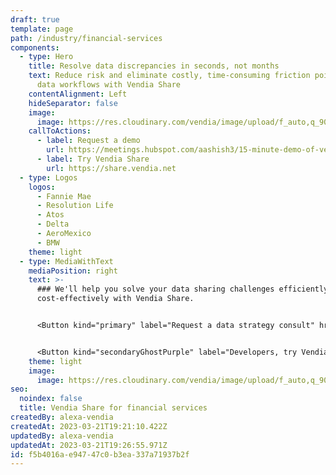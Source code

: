 ```yaml
---
draft: true
template: page
path: /industry/financial-services
components:
  - type: Hero
    title: Resolve data discrepancies in seconds, not months
    text: Reduce risk and eliminate costly, time-consuming friction points  in your
      data workflows with Vendia Share
    contentAlignment: Left
    hideSeparator: false
    image:
      image: https://res.cloudinary.com/vendia/image/upload/f_auto,q_90/v1674599388/Website/Iso/Smart_contract_umed2h.png
    callToActions:
      - label: Request a demo
        url: https://meetings.hubspot.com/aashish3/15-minute-demo-of-vendia-share
      - label: Try Vendia Share
        url: https://share.vendia.net
  - type: Logos
    logos:
      - Fannie Mae
      - Resolution Life
      - Atos
      - Delta
      - AeroMexico
      - BMW
    theme: light
  - type: MediaWithText
    mediaPosition: right
    text: >-
      ### We'll help you solve your data sharing challenges efficiently and
      cost-effectively with Vendia Share.


      <Button kind="primary" label="Request a data strategy consult" href="https://meetings.hubspot.com/aashish3/contact-sales" />


      <Button kind="secondaryGhostPurple" label="Developers, try Vendia Share" href="https://share.vendia.net/" />
    theme: light
    image:
      image: https://res.cloudinary.com/vendia/image/upload/f_auto,q_90/v1677268224/Website/Iso/VendiaShare_iso_lnmpta.svg
seo:
  noindex: false
  title: Vendia Share for financial services
createdBy: alexa-vendia
createdAt: 2023-03-21T19:21:10.422Z
updatedBy: alexa-vendia
updatedAt: 2023-03-21T19:26:55.971Z
id: f5b4016a-e947-47c0-b3ea-337a71937b2f
---
```

